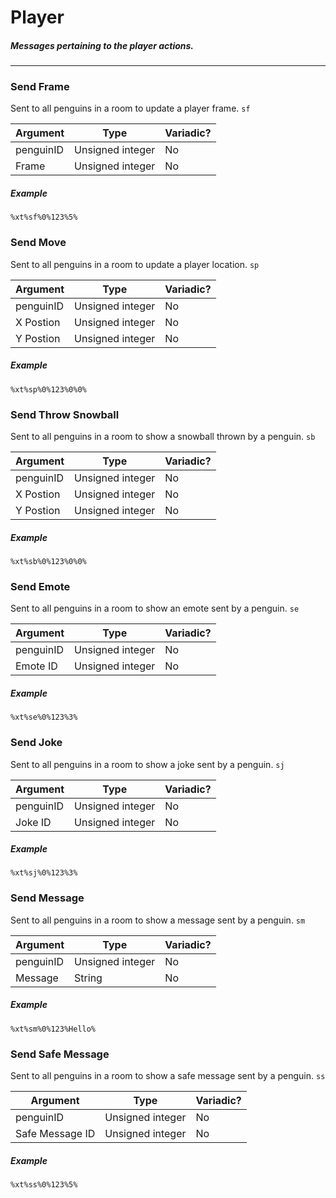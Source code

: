 # Player
##### Messages pertaining to the player actions.
---
### Send Frame
Sent to all penguins in a room to update a player frame. `sf`

|Argument|Type|Variadic?|
|---|---|---|
|penguinID|Unsigned integer|No|
|Frame|Unsigned integer|No|

##### Example
`%xt%sf%0%123%5%`

### Send Move
Sent to all penguins in a room to update a player location. `sp`

|Argument|Type|Variadic?|
|---|---|---|
|penguinID|Unsigned integer|No|
|X Postion|Unsigned integer|No|
|Y Postion|Unsigned integer|No|

##### Example
`%xt%sp%0%123%0%0%`

### Send Throw Snowball
Sent to all penguins in a room to show a snowball thrown by a penguin. `sb`

|Argument|Type|Variadic?|
|---|---|---|
|penguinID|Unsigned integer|No|
|X Postion|Unsigned integer|No|
|Y Postion|Unsigned integer|No|

##### Example
`%xt%sb%0%123%0%0%`


### Send Emote
Sent to all penguins in a room to show an emote sent by a penguin. `se`

|Argument|Type|Variadic?|
|---|---|---|
|penguinID|Unsigned integer|No|
|Emote ID|Unsigned integer|No|

##### Example
`%xt%se%0%123%3%`

### Send Joke
Sent to all penguins in a room to show a joke sent by a penguin. `sj`

|Argument|Type|Variadic?|
|---|---|---|
|penguinID|Unsigned integer|No|
|Joke ID|Unsigned integer|No|

##### Example
`%xt%sj%0%123%3%`


### Send Message
Sent to all penguins in a room to show a message sent by a penguin. `sm`

|Argument|Type|Variadic?|
|---|---|---|
|penguinID|Unsigned integer|No|
|Message|String|No|

##### Example
`%xt%sm%0%123%Hello%`


### Send Safe Message
Sent to all penguins in a room to show a safe message sent by a penguin. `ss`

|Argument|Type|Variadic?|
|---|---|---|
|penguinID|Unsigned integer|No|
|Safe Message ID|Unsigned integer|No|

##### Example
`%xt%ss%0%123%5%`
